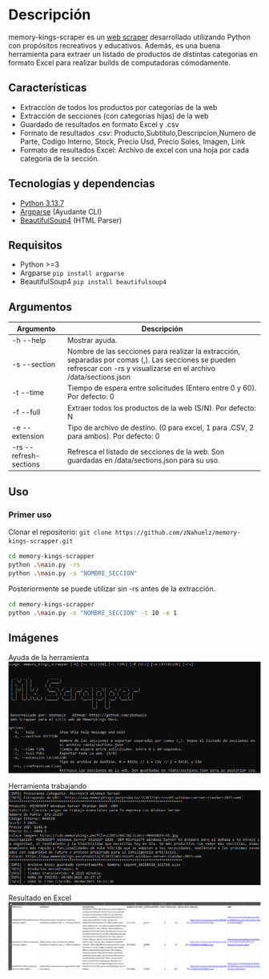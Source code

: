 # Descripción
memory-kings-scraper es un [web scraper](https://www.parsehub.com/blog/what-is-web-scraping/) desarrollado utilizando Python con propósitos recreativos y educativos. Además, es una buena herramienta para extraer un listado de productos de distintas categorías en formato Excel para realizar builds de computadoras cómodamente.

## Características
- Extracción de todos los productos por categorías de la web
- Extracción de secciones (con categorías hijas) de la web
- Guardado de resultados en formato Excel y .csv
- Formato de resultados .csv: Producto,Subtitulo,Descripcion,Numero de Parte, Codigo Interno, Stock, Precio Usd, Precio Soles, Imagen, Link
- Formato de resultados Excel: Archivo de excel con una hoja por cada categoría de la sección.

## Tecnologías y dependencias
- [Python 3.13.7](https://www.python.org/) 
- [Argparse](https://docs.python.org/3/library/argparse.html) (Ayudante CLI)
- [BeautifulSoup4](https://www.crummy.com/software/BeautifulSoup/bs4/doc/) (HTML Parser)

## Requisitos
- Python >=3
- Argparse ```pip install argparse```
- BeautifulSoup4 ```pip install beautifulsoup4```

## Argumentos
| Argumento | Descripción |
| ------ | ------ |
| -h --help | Mostrar ayuda. |
| -s --section | Nombre de las secciones para realizar la extracción, separadas por comas (,). Las secciones se pueden refrescar con -rs y visualizarse en el archivo /data/sections.json |
| -t --time | Tiempo de espera entre solicitudes (Entero entre 0 y 60). Por defecto: 0 |
| -f --full | Extraer todos los productos de la web (S/N). Por defecto: N |
| -e --extension | Tipo de archivo de destino. (0 para excel, 1 para .CSV, 2 para ambos). Por defecto: 0  |
| -rs --refresh-sections | Refresca el listado de secciones de la web. Son guardadas en /data/sections.json para su uso. |

## Uso
### Primer uso
Clonar el repositorio:
```git clone https://github.com/zNahuelz/memory-kings-scrapper.git```

```sh
cd memory-kings-scrapper
python .\main.py -rs
python .\main.py -s "NOMBRE_SECCION"
```
Posteriormente se puede utilizar sin -rs antes de la extracción.
```sh
cd memory-kings-scrapper
python .\main.py -s "NOMBRE_SECCION" -t 10 -e 1
```

## Imágenes
Ayuda de la herramienta
<img src="docs/public/script-help.png" alt="Ayuda del producto"/>

Herramienta trabajando
<img src="docs/public/script-working.png" alt="Herramienta trabajando"/>

Resultado en Excel
<img src="docs/public/excel-result.png" alt="Resultado en Excel"/>
